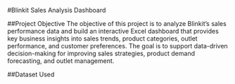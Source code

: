 #Blinkit Sales Analysis Dashboard

##Project Objective
The objective of this project is to analyze Blinkit’s sales performance data and build an interactive Excel dashboard that provides key business insights into sales trends, product categories, outlet performance, and customer preferences. The goal is to support data-driven decision-making for improving sales strategies, product demand forecasting, and outlet management.

##Dataset Used
<a >

